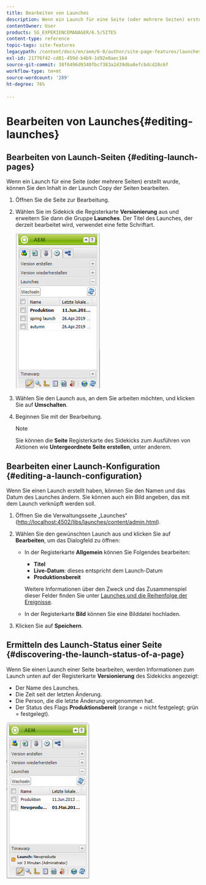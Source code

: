 ```yaml
---
title: Bearbeiten von Launches
description: Wenn ein Launch für eine Seite (oder mehrere Seiten) erstellt wurde, können Sie den Inhalt in der Launch Copy der Seiten bearbeiten.
contentOwner: User
products: SG_EXPERIENCEMANAGER/6.5/SITES
content-type: reference
topic-tags: site-features
legacypath: /content/docs/en/aem/6-0/author/site-page-features/launches
exl-id: 21776f42-cd81-459d-b4b9-1d92e0aec164
source-git-commit: 38f0496d9340fbcf383a2d39dba8efcbdcd20c6f
workflow-type: tm+mt
source-wordcount: '289'
ht-degree: 76%

---
```


# Bearbeiten von Launches{#editing-launches}

## Bearbeiten von Launch-Seiten {#editing-launch-pages}

Wenn ein Launch für eine Seite (oder mehrere Seiten) erstellt wurde, können Sie den Inhalt in der Launch Copy der Seiten bearbeiten.

1. Öffnen Sie die Seite zur Bearbeitung.
1. Wählen Sie im Sidekick die Registerkarte **Versionierung** aus und erweitern Sie dann die Gruppe **Launches**. Der Titel des Launches, der derzeit bearbeitet wird, verwendet eine fette Schriftart.

   ![chlimage_1-13](assets/chlimage_1-13.jpeg)

1. Wählen Sie den Launch aus, an dem Sie arbeiten möchten, und klicken Sie auf **Umschalten**.
1. Beginnen Sie mit der Bearbeitung.

   >[!NOTE]
   >
   >Sie können die **Seite** Registerkarte des Sidekicks zum Ausführen von Aktionen wie **Untergeordnete Seite erstellen**, unter anderem.

## Bearbeiten einer Launch-Konfiguration {#editing-a-launch-configuration}

Wenn Sie einen Launch erstellt haben, können Sie den Namen und das Datum des Launches ändern. Sie können auch ein Bild angeben, das mit dem Launch verknüpft werden soll.

1. Öffnen Sie die Verwaltungsseite „Launches“ ([http://localhost:4502/libs/launches/content/admin.html](http://localhost:4502/libs/launches/content/admin.html)).

1. Wählen Sie den gewünschten Launch aus und klicken Sie auf **Bearbeiten**, um das Dialogfeld zu öffnen:

   * In der Registerkarte **Allgemein** können Sie Folgendes bearbeiten:

      * **Titel**
      * **Live-Datum**: dieses entspricht dem Launch-Datum 
      * **Produktionsbereit**

     Weitere Informationen über den Zweck und das Zusammenspiel dieser Felder finden Sie unter [Launches und die Reihenfolge der Ereignisse](/help/sites-authoring/launches.md#launches-the-order-of-events).

   * In der Registerkarte **Bild** können Sie eine Bilddatei hochladen.

1. Klicken Sie auf **Speichern**.

## Ermitteln des Launch-Status einer Seite {#discovering-the-launch-status-of-a-page}

Wenn Sie einen Launch einer Seite bearbeiten, werden Informationen zum Launch unten auf der Registerkarte **Versionierung** des Sidekicks angezeigt:

* Der Name des Launches.
* Die Zeit seit der letzten Änderung.
* Die Person, die die letzte Änderung vorgenommen hat.
* Der Status des Flags **Produktionsbereit** (orange = nicht festgelegt; grün = festgelegt).

![chlimage_1-186](assets/chlimage_1-186.png)
